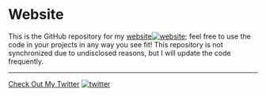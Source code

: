 # Website
This is the GitHub repository for my [website](https://gamer-xyz.ml/)[![website](https://api.iconify.design/ei:external-link.svg?color=%231da1f2)][2]; feel free to use the code in your projects in any way you see fit! This repository is not synchronized due to undisclosed reasons, but I will update the code frequently. 

[1]: http://www.twitter.com/itsgamerxyz
[2]: https://gamer-xyz.ml
[3]: https://www.facebook.com/nomi.vos

---

[Check Out My Twitter](https://twitter.com/itsgamerxyz) [![twitter](https://api.iconify.design/ri:twitter-fill.svg?color=%231da1f2)][1]

